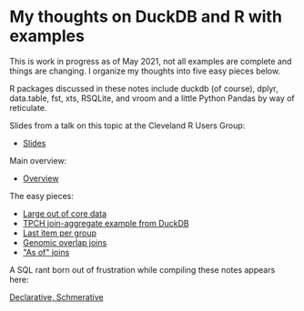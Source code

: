 # My thoughts on DuckDB and R with examples

This is work in progress as of May 2021, not all examples are complete and
things are changing. I organize my thoughts into five easy pieces below.

R packages discussed in these notes include duckdb (of course), dplyr,
data.table, fst, xts, RSQLite, and vroom and a little Python Pandas by way of
reticulate.

Slides from a talk on this topic at the Cleveland R Users Group:

* [Slides](https://bwlewis.github.io/duckdb_and_r/talk/talk.html)

Main overview:

* [Overview](https://bwlewis.github.io/duckdb_and_r/thoughts_on_duckdb.html)

The easy pieces:

* [Large out of core data](https://bwlewis.github.io/duckdb_and_r/taxi/taxi.html)
* [TPCH join-aggregate example from DuckDB](https://bwlewis.github.io/duckdb_and_r/tpch/tpch.html)
* [Last item per group](https://bwlewis.github.io/duckdb_and_r/last/last.html)
* [Genomic overlap joins](https://bwlewis.github.io/duckdb_and_r/ranges/ranges.html)
* ["As of" joins](https://bwlewis.github.io/duckdb_and_r/asof/asof.html)

A SQL rant born out of frustration while compiling these notes appears here:

[Declarative, Schmerative](https://bwlewis.github.io/duckdb_and_r/last/declarative.html)
